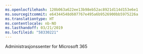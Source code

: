 ```yaml
---
ms.openlocfilehash: 120b063a622ee13b98eb52ac8921d114d153e6e1
ms.sourcegitcommit: e64344548d607767e495a6b9526900bb5975226a
ms.translationtype: HT
ms.contentlocale: nb-NO
ms.lasthandoff: 03/21/2019
ms.locfileid: "58330221"
---
```

Administrasjonssenter for Microsoft 365